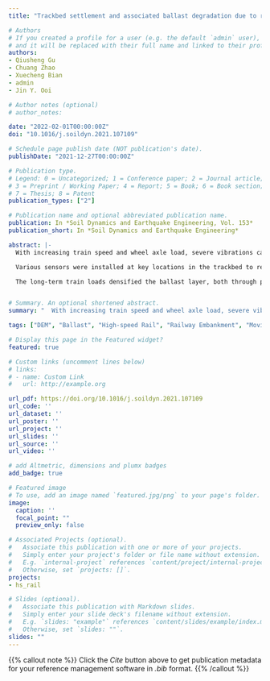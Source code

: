 ```yaml
---
title: "Trackbed settlement and associated ballast degradation due to repeated train moving loads"

# Authors
# If you created a profile for a user (e.g. the default `admin` user), write the username (folder name) here 
# and it will be replaced with their full name and linked to their profile.
authors:
- Qiusheng Gu
- Chuang Zhao
- Xuecheng Bian
- admin
- Jin Y. Ooi

# Author notes (optional)
# author_notes:

date: "2022-02-01T00:00:00Z"
doi: "10.1016/j.soildyn.2021.107109"

# Schedule page publish date (NOT publication's date).
publishDate: "2021-12-27T00:00:00Z"

# Publication type.
# Legend: 0 = Uncategorized; 1 = Conference paper; 2 = Journal article;
# 3 = Preprint / Working Paper; 4 = Report; 5 = Book; 6 = Book section;
# 7 = Thesis; 8 = Patent
publication_types: ["2"]

# Publication name and optional abbreviated publication name.
publication: In *Soil Dynamics and Earthquake Engineering, Vol. 153*
publication_short: In *Soil Dynamics and Earthquake Engineering*

abstract: |-
  With increasing train speed and wheel axle load, severe vibrations can occur in a ballasted trackbed, thereby accelerating the degradation of the ballast particles and ultimately causing excessive settlement. To gain insights into the long-term trackbed behavior and the ballast degradation evolution, a full-scale ballasted track experiment with eight sleepers was designed and tested on a validated physical model test platform (ZJU-iHSRT). Sieving analysis together with computer-aided ballast morphology analysis were adopted to quantify the ballast degradation in terms of both the ballast particle size and morphological evolution, after every 100,000 train carriages. 

  Various sensors were installed at key locations in the trackbed to record the dynamic stress responses, vibration velocities and deformations under train moving loads for up to 500,000 train carriages in total. The movements of individual particles inside the ballast layer were also captured using “SmartRock” wireless sensors. The dynamic soil stresses and vibration velocities in the trackbed all peaked at the locations underneath the rail seat and decayed with the distance away from the rail seat. Severe ballast degradation occurred in both particle sizes and morphological properties, with the ballast particles in the middle zone under the sleeper suffering a greater breakage due to the stronger confinement. 

  The long-term train loads densified the ballast layer, both through particle rearrangement and particle breakage filling the voids in the ballast bed, resulting in a reduction in the stresses and vibrations. The amplitudes of the vertical stresses and the vibration velocities in the trackbed around the rail seat were reduced by over 25% and 38% respectively after 500,000 train loading carriages. The ballast particle shape became more compact after the test, with larger diameter and more Platy, Bladed and Elongate shapes found to be the more likely to degrade. Over 50% of the permanent settlement of the ballasted trackbed resulted from the ballast layer deformation, and the increase in the train speed intensified particle movements away from the sleeper in the lateral and longitudinal directions in the ballast layer and accelerated the development of the accumulated settlement, while the increase in the axle load caused the ballast breakage index (BBI) to rise dramatically by over 50% and contributed significantly to a greater settlement.


# Summary. An optional shortened abstract.
summary: "  With increasing train speed and wheel axle load, severe vibrations can occur in a ballasted trackbed, thereby accelerating the degradation of the ballast particles and ultimately causing excessive settlement. To gain insights into the long-term trackbed behavior and the ballast degradation evolution, a full-scale ballasted track experiment with eight sleepers was designed and tested on a validated physical model test platform (ZJU-iHSRT)."

tags: ["DEM", "Ballast", "High-speed Rail", "Railway Embankment", "Moving Load", "Trackbed settlement"]

# Display this page in the Featured widget?
featured: true

# Custom links (uncomment lines below)
# links:
# - name: Custom Link
#   url: http://example.org

url_pdf: https://doi.org/10.1016/j.soildyn.2021.107109
url_code: ''
url_dataset: ''
url_poster: ''
url_project: ''
url_slides: ''
url_source: ''
url_video: ''

# add Altmetric, dimensions and plumx badges
add_badge: true

# Featured image
# To use, add an image named `featured.jpg/png` to your page's folder. 
image:
  caption: ''
  focal_point: ""
  preview_only: false

# Associated Projects (optional).
#   Associate this publication with one or more of your projects.
#   Simply enter your project's folder or file name without extension.
#   E.g. `internal-project` references `content/project/internal-project/index.md`.
#   Otherwise, set `projects: []`.
projects:
- hs_rail

# Slides (optional).
#   Associate this publication with Markdown slides.
#   Simply enter your slide deck's filename without extension.
#   E.g. `slides: "example"` references `content/slides/example/index.md`.
#   Otherwise, set `slides: ""`.
slides: ""
---
```


{{% callout note %}}
Click the *Cite* button above to get publication metadata for your reference management software in *.bib* format.
{{% /callout %}}

